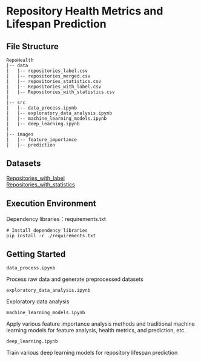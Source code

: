 # Repository Health Metrics and Lifespan Prediction

## File Structure
```
RepoHealth  
|-- data  
|   |-- repositories_label.csv  
|   |-- repositories_merged.csv  
|   |-- repositories_statistics.csv  
|   |-- Repositories_with_label.csv  
|   |-- Repositories_with_statistics.csv
|  
|-- src  
|   |-- data_process.ipynb  
|   |-- exploratory_data_analysis.ipynb  
|   |-- machine_learning_models.ipynb
|   |-- deep_learning.ipynb
|
|-- images
|   |-- feature_importance
|   |-- prediction
```

## Datasets
[Repositories_with_label](https://www.gitlink.org.cn/api/attachments/d88dec86-1959-44b7-889f-5f602b6ab528)\
[Repositories_with_statistics](https://www.gitlink.org.cn/api/attachments/0b3b1792-f60d-45fc-b4e3-767600d8eb63)

## Execution Environment
Dependency libraries：requirements.txt
```
# Install dependency libraries
pip install -r ./requirements.txt
```

## Getting Started
```
data_process.ipynb
```
Process raw data and generate preprocessed datasets
```
exploratory_data_analysis.ipynb
```
Exploratory data analysis
```
machine_learning_models.ipynb
```
Apply various feature importance analysis methods and traditional machine learning models for feature analysis, health metrics, and prediction, etc.
```
deep_learning.ipynb
```
Train various deep learning models for repository lifespan prediction






